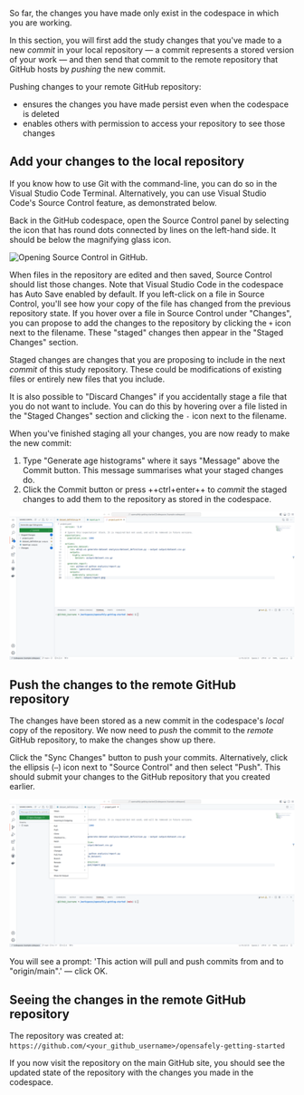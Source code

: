 So far,
the changes you have made only exist in the codespace in which you are working.

In this section, you will first add the study changes that you've made
to a new *commit* in your local repository — a commit represents a stored
version of your work — and then send that commit to the remote repository that GitHub hosts by *pushing*
the new commit.

Pushing changes to your remote GitHub repository:

* ensures the changes you have made persist even when the codespace is deleted
* enables others with permission to access your repository to see those changes

## Add your changes to the local repository

If you know how to use Git with the command-line, you can do
so in the Visual Studio Code Terminal. Alternatively, you can use Visual
Studio Code's Source Control feature, as demonstrated below.

Back in the GitHub codespace, open the Source Control panel by
selecting the icon that has round dots connected by lines on the
left-hand side. It should be below the magnifying glass icon.

![Opening Source Control in
GitHub.](../../../images/getting-started-codespaces-stage-changes.png)

When files in the repository are edited and then saved, Source
Control should list those changes. Note that Visual Studio Code in
the codespace has Auto Save enabled by default. If you left-click on a file
in Source Control, you'll see how your copy of the file has changed
from the previous repository state. If you hover over a file in
Source Control under "Changes", you can propose to add the changes
to the repository by clicking the `+` icon next to the filename.
These "staged" changes then appear in the "Staged Changes" section.

Staged changes are changes that you are proposing to include in the next *commit* of
this study repository. These could be modifications of existing
files or entirely new files that you include.

It is also possible to "Discard Changes" if you accidentally stage a
file that you do not want to include. You can do this by hovering
over a file listed in the "Staged Changes" section and clicking the
`-` icon next to the filename.

When you've finished staging all your changes, you are now ready to
make the new commit:

1. Type "Generate age histograms" where it says "Message" above the Commit button.
   This message summarises what your staged changes do.
1. Click the Commit button or press ++ctrl+enter++
   to *commit* the staged changes to
   add them to the repository as stored in the codespace.

![Committing changes in GitHub.](../../../images/getting-started-codespaces-commit-message.png)

## Push the changes to the remote GitHub repository

The changes have been stored as a new commit in the codespace's
*local* copy of the repository. We now need to *push* the
commit to the *remote* GitHub repository, to make the changes show up there.

Click the "Sync Changes" button to push your commits.  Alternatively,
click the ellipsis (`⋯`) icon next to "Source Control" and then select
"Push". This should submit your changes to the GitHub repository that
you created earlier.

![Pushing changes to GitHub.](../../../images/getting-started-codespaces-push-to-github.png)

You will see a prompt: 'This action will pull and push commits from
and to "origin/main".' — click OK.

## Seeing the changes in the remote GitHub repository

The repository was created at:
`https://github.com/<your_github_username>/opensafely-getting-started`

If you now visit the repository on the main GitHub site,
you should see the updated state of the repository
with the changes you made in the codespace.

